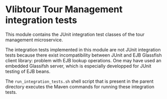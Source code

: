 
Vlibtour Tour Management integration tests
====

This module contains the JUnit integration test classes of the tour management microservice.

The integration tests implemented in this module are not JUnit integration tests because there exist incompatibility between JUnit and EJB Glassfish client library:
problem with EJB lookup operations.
One may have used an embedded Glassifsh server, which is especially developped for JUnit testing of EJB beans.

The `run_integration_tests.sh` shell script that is present in the parent directory executes the Maven commands for running these integration tests.
